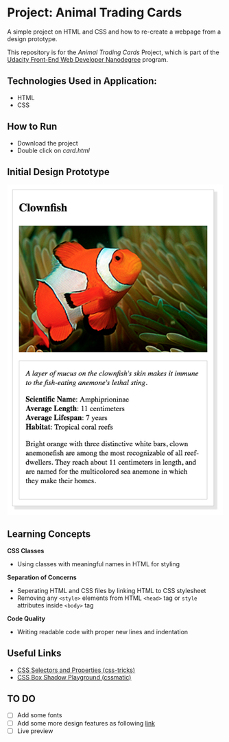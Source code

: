 # Project: Animal Trading Cards
 A simple project on HTML and CSS and how to re-create a webpage from a design prototype.

 This repository is for the _Animal Trading Cards_ Project, which is part of the [Udacity Front-End Web Developer Nanodegree](https://www.udacity.com/course/front-end-web-developer-nanodegree--nd001) program.

## Technologies Used in Application:
- HTML
- CSS

## How to Run
- Download the project
- Double click on *card.html*

## Initial Design Prototype
![hey](assets/design-prototype.png)


## Learning Concepts
**CSS Classes**
- Using classes with meaningful names in HTML for styling

**Separation of Concerns**
- Seperating HTML and CSS files by linking HTML to CSS stylesheet
- Removing any ```<style>``` elements from HTML ```<head>``` tag or ```style``` attributes inside ```<body>``` tag

**Code Quality**
- Writing readable code with proper new lines and indentation

## Useful Links
- [CSS Selectors and Properties (css-tricks)](https://css-tricks.com/almanac/)
- [CSS Box Shadow Playground (cssmatic)](https://www.cssmatic.com/)

## TO DO
- [ ] Add some fonts
- [ ] Add some more design features as following [link](https://user-images.githubusercontent.com/16986422/33263182-88c829c0-d371-11e7-82b6-81c241f54c5f.png)
- [ ] Live preview 